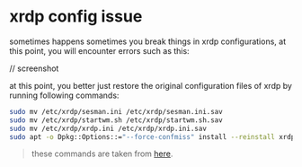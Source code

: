 # xrdp config issue
sometimes happens sometimes you break things in xrdp configurations, at this point, you will encounter errors such as this:

// screenshot


at this point, you better just restore the original configuration files of xrdp by running following commands:
```sh
sudo mv /etc/xrdp/sesman.ini /etc/xrdp/sesman.ini.sav
sudo mv /etc/xrdp/startwm.sh /etc/xrdp/startwm.sh.sav
sudo mv /etc/xrdp/xrdp.ini /etc/xrdp/xrdp.ini.sav
sudo apt -o Dpkg::Options::="--force-confmiss" install --reinstall xrdp
```

> these commands are taken from [here](https://github.com/neutrinolabs/xrdp/issues/1614#issuecomment-648664516).
